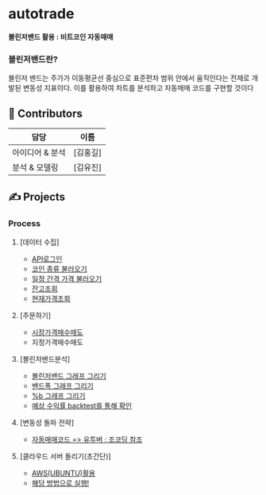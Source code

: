 # autotrade

**볼린저밴드 활용 : 비트코인 자동매매**   
### 볼린저밴드란?
볼린저 밴드는 주가가 이동평균선 중심으로 표준편차 범위 안에서 움직인다는 전제로 개발된 변동성 지표이다.
이를 활용하여 차트를 분석하고 자동매매 코드를 구현할 것이다

## 🙋 Contributors
|담당|이름|
|---|---|
|아이디어 & 분석|[김홍길]
|분석 & 모델링|[김유진]

## ✍️ Projects



### Process

1. [데이터 수집]
    * [API로그인](https://github.com/youjin2github/autotrade/blob/main/login.py)
    * [코인 종류 불러오기](https://github.com/youjin2github/autotrade/blob/main/coinlist.py)
    * [일정 간격 가격 불러오기](https://github.com/youjin2github/autotrade/blob/main/%EC%9D%BC%EC%A0%95%20%EA%B0%84%EA%B2%A9%20%EB%8D%B0%EC%9D%B4%ED%84%B0%20%EB%B6%88%EB%9F%AC%EC%98%A4%EA%B8%B0.py)
    * [잔고조회](https://github.com/youjin2github/autotrade/blob/main/%EC%9E%94%EA%B3%A0%EC%A1%B0%ED%9A%8C.py)
    * [현재가격조회](https://github.com/youjin2github/autotrade/blob/main/%ED%98%84%EC%9E%AC%EA%B0%80%EA%B2%A9%EB%B6%88%EB%9F%AC%EC%98%A4%EA%B8%B0.py)
   
   
2. [주문하기]
    * [시장가격매수매도](https://github.com/youjin2github/autotrade/blob/main/%EC%8B%9C%EC%9E%A5%EA%B0%80%20%EC%A3%BC%EB%AC%B8%ED%95%98%EA%B8%B0.py)
    * 지정가격매수매도
    

3. [볼린저밴드분석]
    * [볼린저밴드 그래프 그리기](https://github.com/youjin2github/autotrade/blob/main/%EA%B7%B8%EB%9E%98%ED%94%84%EA%B7%B8%EB%A6%AC%EA%B8%B0.py)
    * [밴드폭 그래프 그리기](https://github.com/youjin2github/autotrade/blob/main/%EB%B0%B4%EB%93%9C%ED%8F%AD%2Cpy)
    * [%b 그래프 그리기](https://github.com/youjin2github/autotrade/blob/main/%25b.py)
    * [예상 수익률 backtest를 통해 확인](https://github.com/youjin2github/autotrade/blob/main/backtest.py)


4. [변동성 돌파 전략]
    * [자동매매코드 => 유투버 : 조코딩 참조](https://github.com/youjin2github/autotrade/blob/main/bitcoinAutoTrade.py)


5. [클라우드 서버 돌리기(초간단)]
    * [AWS(UBUNTU)활용](https://ap-northeast-2.console.aws.amazon.com/ec2/v2/home?region=ap-northeast-2#Home:)
    * [해당 방법으로 실행!](https://github.com/youjin2github/autotrade/blob/main/%ED%81%B4%EB%9D%BC%EC%9A%B0%EB%93%9C%20%EC%84%9C%EB%B2%84%20AWS(UBUNTU))

   

